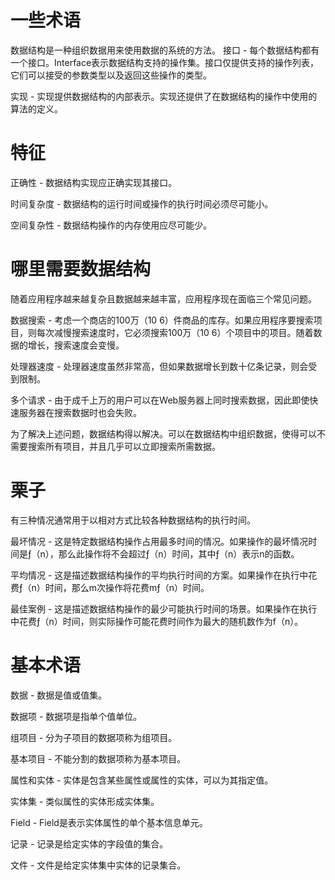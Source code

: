 # 一些术语
数据结构是一种组织数据用来使用数据的系统的方法。
接口 - 每个数据结构都有一个接口。Interface表示数据结构支持的操作集。接口仅提供支持的操作列表，它们可以接受的参数类型以及返回这些操作的类型。

实现 - 实现提供数据结构的内部表示。实现还提供了在数据结构的操作中使用的算法的定义。

# 特征
正确性 - 数据结构实现应正确实现其接口。

时间复杂度 - 数据结构的运行时间或操作的执行时间必须尽可能小。

空间复杂性 - 数据结构操作的内存使用应尽可能少。
# 哪里需要数据结构
随着应用程序越来越复杂且数据越来越丰富，应用程序现在面临三个常见问题。

数据搜索 - 考虑一个商店的100万（10 6）件商品的库存。如果应用程序要搜索项目，则每次减慢搜索速度时，它必须搜索100万（10 6）个项目中的项目。随着数据的增长，搜索速度会变慢。

处理器速度 - 处理器速度虽然非常高，但如果数据增长到数十亿条记录，则会受到限制。

多个请求 - 由于成千上万的用户可以在Web服务器上同时搜索数据，因此即使快速服务器在搜索数据时也会失败。

为了解决上述问题，数据结构得以解决。可以在数据结构中组织数据，使得可以不需要搜索所有项目，并且几乎可以立即搜索所需数据。

# 栗子
有三种情况通常用于以相对方式比较各种数据结构的执行时间。

最坏情况 - 这是特定数据结构操作占用最多时间的情况。如果操作的最坏情况时间是ƒ（n），那么此操作将不会超过ƒ（n）时间，其中ƒ（n）表示n的函数。

平均情况 - 这是描述数据结构操作的平均执行时间的方案。如果操作在执行中花费ƒ（n）时间，那么m次操作将花费mƒ（n）时间。

最佳案例 - 这是描述数据结构操作的最少可能执行时间的场景。如果操作在执行中花费ƒ（n）时间，则实际操作可能花费时间作为最大的随机数作为f（n）。

# 基本术语
数据 - 数据是值或值集。

数据项 - 数据项是指单个值单位。

组项目 - 分为子项目的数据项称为组项目。

基本项目 - 不能分割的数据项称为基本项目。

属性和实体 - 实体是包含某些属性或属性的实体，可以为其指定值。

实体集 - 类似属性的实体形成实体集。

Field - Field是表示实体属性的单个基本信息单元。

记录 - 记录是给定实体的字段值的集合。

文件 - 文件是给定实体集中实体的记录集合。